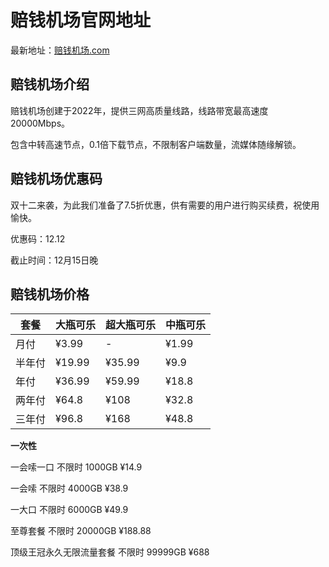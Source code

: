 # 赔钱机场官网地址

最新地址：[赔钱机场.com](https://xn--mes358aby2apfg.com/#/register?code=mY2nVfvN)

## 赔钱机场介绍

赔钱机场创建于2022年，提供三网高质量线路，线路带宽最高速度20000Mbps。

包含中转高速节点，0.1倍下载节点，不限制客户端数量，流媒体随缘解锁。

## 赔钱机场优惠码

双十二来袭，为此我们准备了7.5折优惠，供有需要的用户进行购买续费，祝使用愉快。

优惠码：12.12

截止时间：12月15日晚

## 赔钱机场价格

|套餐|大瓶可乐|超大瓶可乐|中瓶可乐|
|----|----|----|----|
|月付|¥3.99|-|¥1.99|
|半年付|¥19.99|¥35.99|¥9.9|
|年付|¥36.99|¥59.99|¥18.8|
|两年付|¥64.8|¥108|¥32.8|
|三年付|¥96.8|¥168|¥48.8|

**一次性**

一会嗦一口 不限时 1000GB ¥14.9

一会嗦 不限时 4000GB ¥38.9

一大口 不限时 6000GB ¥49.9

至尊套餐 不限时 20000GB ¥188.88

顶级王冠永久无限流量套餐 不限时 99999GB ¥688

